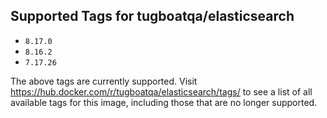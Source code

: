 ## Supported Tags for tugboatqa/elasticsearch

* `8.17.0`
* `8.16.2`
* `7.17.26`

The above tags are currently supported. Visit https://hub.docker.com/r/tugboatqa/elasticsearch/tags/ to see a list of all available tags for this image, including those that are no longer supported.
